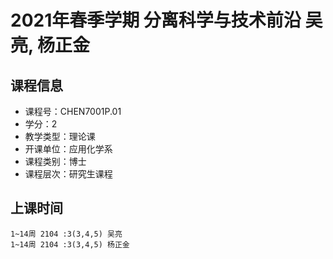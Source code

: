 # 2021年春季学期 分离科学与技术前沿 吴亮, 杨正金






## 课程信息

- 课程号：CHEN7001P.01
- 学分：2
- 教学类型：理论课
- 开课单位：应用化学系
- 课程类别：博士
- 课程层次：研究生课程

## 上课时间

```
1~14周 2104 :3(3,4,5) 吴亮
1~14周 2104 :3(3,4,5) 杨正金
```

